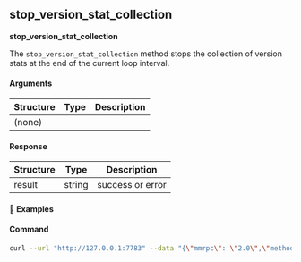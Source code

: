## stop\_version\_stat\_collection

**stop_version_stat_collection**

The `stop_version_stat_collection` method stops the collection of version stats at the end of the current loop interval.

#### Arguments

| Structure | Type | Description |
| --------- | ---- | ----------- |
| (none)    |      |             |

#### Response

| Structure | Type   | Description      |
| --------- | ------ | ---------------- |
| result    | string | success or error |

#### :pushpin: Examples

#### Command

```bash
curl --url "http://127.0.0.1:7783" --data "{\"mmrpc\": \"2.0\",\"method\":\"stop_version_stat_collection\",\"userpass\":\"$userpass\",\"params\":{}}
```

<div style="margin-top: 0.5rem;">

<collapse-text hidden title="Response">

#### Response (success)

```json
{
  "mmrpc":"2.0",
  "result":"success",
  "id":null
}
```

</collapse-text>

</div>

<div style="margin-top: 0.5rem;">

<collapse-text hidden title="Response">

#### Response (error - stats collection not running)

```json
{
  "mmrpc":"2.0",
  "error":"start_version_stat_collection is not running",
  "error_path":"lp_stats",
  "error_trace":"lp_stats:395]",
  "error_type":"NotRunning",
  "id":null
}

```

</collapse-text>

</div>
